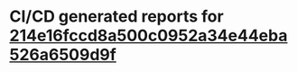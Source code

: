 # CI/CD generated reports for [214e16fccd8a500c0952a34e44eba526a6509d9f](https://github.com/hydephp/develop/commit/214e16fccd8a500c0952a34e44eba526a6509d9f)
